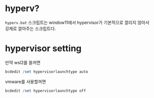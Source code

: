 # hyperv?
`hyperv.bat` 스크립트는 window11에서 hypervisor가 기본적으로 깔리지 않아서 
<br>강제로 깔아주는 스크립트다. 

# hypervisor setting 

만약 wsl2를 쓸꺼면 
```powershell
bcdedit /set hypervisorlaunchtype auto
```

vmware를 사용할꺼면 
```powershell
bcdedit /set hypervisorlaunchtype off
```
